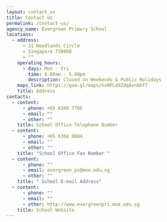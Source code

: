 ```yaml
---
layout: contact_us
title: Contact Us
permalink: /contact-us/
agency_name: Evergreen Primary School
locations:
  - address:
      - 31 Woodlands Circle
      - Singapore 738908
      - ""
    operating_hours:
      - days: Mon - Fri
        time: 8.00am - 5.00pm
        description: Closed on Weekends & Public Holidays
    maps_link: https://goo.gl/maps/nxNPLd9ZdqAvnbbf7
    title: Address
contacts:
  - content:
      - phone: +65 6368 7705
      - email: ""
      - other: ""
    title: School Office Telephone Number
  - content:
      - phone: +65 6368 8084
      - email: ""
      - other: ""
    title: "School Office Fax Number "
  - content:
      - phone: ""
      - email: evergreen_ps@moe.edu.sg
      - other: ""
    title: " School E-mail Address"
  - content:
      - phone: ""
      - email: ""
      - other: http://www.evergreenpri.moe.edu.sg
    title: School Website
---
```

